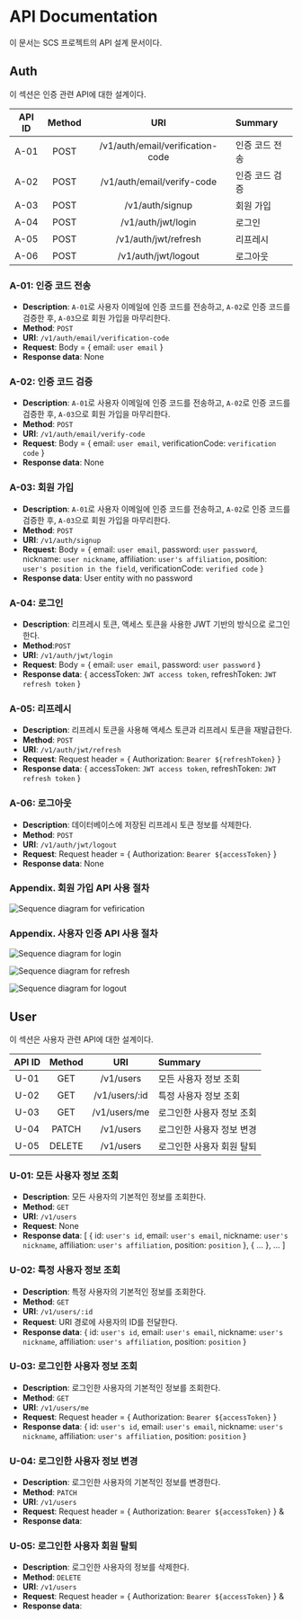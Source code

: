 # API Documentation

이 문서는 SCS 프로젝트의 API 설계 문서이다.

## Auth

이 섹션은 인증 관련 API에 대한 설계이다.

| API ID | Method |               URI                | Summary        |
| :----: | :----: | :------------------------------: | :------------- |
|  A-01  |  POST  | /v1/auth/email/verification-code | 인증 코드 전송 |
|  A-02  |  POST  |    /v1/auth/email/verify-code    | 인증 코드 검증 |
|  A-03  |  POST  |         /v1/auth/signup          | 회원 가입      |
|  A-04  |  POST  |        /v1/auth/jwt/login        | 로그인         |
|  A-05  |  POST  |       /v1/auth/jwt/refresh       | 리프레시       |
|  A-06  |  POST  |       /v1/auth/jwt/logout        | 로그아웃       |

### A-01: 인증 코드 전송

- **Description**: `A-01`로 사용자 이메일에 인증 코드를 전송하고, `A-02`로 인증 코드를 검증한 후, `A-03`으로 회원 가입을 마무리한다.
- **Method**: `POST`
- **URI**: `/v1/auth/email/verification-code`
- **Request**: Body = { email: `user email` }
- **Response data**: None

### A-02: 인증 코드 검증

- **Description**: `A-01`로 사용자 이메일에 인증 코드를 전송하고, `A-02`로 인증 코드를 검증한 후, `A-03`으로 회원 가입을 마무리한다.
- **Method**: `POST`
- **URI**: `/v1/auth/email/verify-code`
- **Request**: Body = { email: `user email`, verificationCode: `verification code` }
- **Response data**: None

### A-03: 회원 가입

- **Description**: `A-01`로 사용자 이메일에 인증 코드를 전송하고, `A-02`로 인증 코드를 검증한 후, `A-03`으로 회원 가입을 마무리한다.
- **Method**: `POST`
- **URI**: `/v1/auth/signup`
- **Request**: Body = { email: `user email`, password: `user password`, nickname: `user nickname`, affiliation: `user's affiliation`, position: `user's position in the field`, verificationCode: `verified code` }
- **Response data**: User entity with no password

### A-04: 로그인

- **Description**: 리프레시 토큰, 액세스 토큰을 사용한 JWT 기반의 방식으로 로그인한다.
- **Method**:`POST`
- **URI**: `/v1/auth/jwt/login`
- **Request**: Body = { email: `user email`, password: `user password` }
- **Response data**: { accessToken: `JWT access token`, refreshToken: `JWT refresh token` }

### A-05: 리프레시

- **Description**: 리프레시 토큰을 사용해 액세스 토큰과 리프레시 토큰을 재발급한다.
- **Method**: `POST`
- **URI**: `/v1/auth/jwt/refresh`
- **Request**: Request header = { Authorization: `Bearer ${refreshToken}` }
- **Response data**: { accessToken: `JWT access token`, refreshToken: `JWT refresh token` }

### A-06: 로그아웃

- **Description**: 데이터베이스에 저장된 리프레시 토큰 정보를 삭제한다.
- **Method**: `POST`
- **URI**: `/v1/auth/jwt/logout`
- **Request**: Request header = { Authorization: `Bearer ${accessToken}` }
- **Response data**: None

### Appendix. 회원 가입 API 사용 절차

![Sequence diagram for vefirication](UML/verification.png)

### Appendix. 사용자 인증 API 사용 절차

![Sequence diagram for login](UML/jwt-login.png)

![Sequence diagram for refresh](UML/jwt-refresh.png)

![Sequence diagram for logout](UML/jwt-logout.png)

## User

이 섹션은 사용자 관련 API에 대한 설계이다.

| API ID | Method |      URI      | Summary                   |
| :----: | :----: | :-----------: | :------------------------ |
|  U-01  |  GET   |   /v1/users   | 모든 사용자 정보 조회     |
|  U-02  |  GET   | /v1/users/:id | 특정 사용자 정보 조회     |
|  U-03  |  GET   | /v1/users/me  | 로그인한 사용자 정보 조회 |
|  U-04  | PATCH  |   /v1/users   | 로그인한 사용자 정보 변경 |
|  U-05  | DELETE |   /v1/users   | 로그인한 사용자 회원 탈퇴 |

### U-01: 모든 사용자 정보 조회

- **Description**: 모든 사용자의 기본적인 정보를 조회한다.
- **Method**: `GET`
- **URI**: `/v1/users`
- **Request**: None
- **Response data**: [ { id: `user's id`, email: `user's email`, nickname: `user's nickname`, affiliation: `user's affiliation`, position: `position` }, { ... }, ... ]

### U-02: 특정 사용자 정보 조회

- **Description**: 특정 사용자의 기본적인 정보를 조회한다.
- **Method**: `GET`
- **URI**: `/v1/users/:id`
- **Request**: URI 경로에 사용자의 ID를 전달한다.
- **Response data**: { id: `user's id`, email: `user's email`, nickname: `user's nickname`, affiliation: `user's affiliation`, position: `position` }

### U-03: 로그인한 사용자 정보 조회

- **Description**: 로그인한 사용자의 기본적인 정보를 조회한다.
- **Method**: `GET`
- **URI**: `/v1/users/me`
- **Request**: Request header = { Authorization: `Bearer ${accessToken}` }
- **Response data**: { id: `user's id`, email: `user's email`, nickname: `user's nickname`, affiliation: `user's affiliation`, position: `position` }

### U-04: 로그인한 사용자 정보 변경

- **Description**: 로그인한 사용자의 기본적인 정보를 변경한다.
- **Method**: `PATCH`
- **URI**: `/v1/users`
- **Request**: Request header = { Authorization: `Bearer ${accessToken}` } &
- **Response data**:

### U-05: 로그인한 사용자 회원 탈퇴

- **Description**: 로그인한 사용자의 정보를 삭제한다.
- **Method**: `DELETE`
- **URI**: `/v1/users`
- **Request**: Request header = { Authorization: `Bearer ${accessToken}` } &
- **Response data**:
